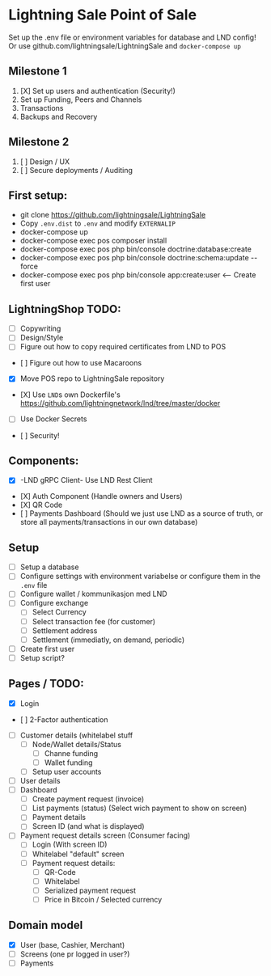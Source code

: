 # Lightning Sale Point of Sale

Set up the .env file or environment variables for database and LND config!
Or use github.com/lightningsale/LightningSale and `docker-compose up`

## Milestone 1
 1. [X] Set up users and authentication (Security!)
 2. Set up Funding, Peers and Channels
 3. Transactions
 4. Backups and Recovery

## Milestone 2
 1. [ ] Design / UX
 2. [ ] Secure deployments / Auditing

## First setup:
 - git clone https://github.com/lightningsale/LightningSale
 - Copy `.env.dist` to `.env` and modify `EXTERNALIP`
 - docker-compose up
 - docker-compose exec pos composer install
 - docker-compose exec pos php bin/console doctrine:database:create
 - docker-compose exec pos php bin/console doctrine:schema:update --force
 - docker-compose exec pos php bin/console app:create:user <-- Create first user

## LightningShop TODO:
 - [ ] Copywriting
 - [ ] Design/Style
 - [ ] Figure out how to copy required certificates from LND to POS
 - [ ] Figure out how to use Macaroons
 - [X] Move POS repo to LightningSale repository
 - [X] Use `LND`s own Dockerfile's https://github.com/lightningnetwork/lnd/tree/master/docker
 - [ ] Use Docker Secrets
 - [ ] Security!

## Components:
 - [X] -LND gRPC Client- Use LND Rest Client
 - [X] Auth Component (Handle owners and Users)
 - [X] QR Code
 - [ ] Payments Dashboard (Should we just use LND as a source of truth, or store all payments/transactions in our own database)


## Setup
 - [ ] Setup a database
 - [ ] Configure settings with environment variabelse or configure them in the `.env` file
 - [ ] Configure wallet / kommunikasjon med LND
 - [ ] Configure exchange 
    - [ ] Select Currency
    - [ ] Select transaction fee (for customer)
    - [ ] Settlement address
    - [ ] Settlement (immediatly, on demand, periodic)
 - [ ] Create first user
 - [ ] Setup script?

## Pages / TODO:
 - [X] Login
 - [ ] 2-Factor authentication
 - [ ] Customer details (whitelabel stuff
   - [ ] Node/Wallet details/Status
      - [ ] Channe funding
      - [ ] Wallet funding
   - [ ] Setup user accounts
 - [ ] User details
 - [ ] Dashboard
   - [ ] Create payment request (invoice)
   - [ ] List payments (status) (Select wich payment to show on screen)
   - [ ] Payment details
   - [ ] Screen ID (and what is displayed)
 - [ ] Payment request details screen (Consumer facing)
   - [ ] Login (With screen ID)
   - [ ] Whitelabel "default" screen
   - [ ] Payment request details:
      - [ ] QR-Code
      - [ ] Whitelabel
      - [ ] Serialized payment request
      - [ ] Price in Bitcoin / Selected currency
## Domain model
 - [X] User (base, Cashier, Merchant)
 - [ ] Screens (one pr logged in user?)
 - [ ] Payments
